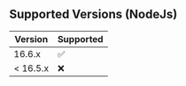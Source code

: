## Supported Versions (NodeJs)

| Version | Supported          |
| ------- | ------------------ |
| 16.6.x   | :white_check_mark: |
| < 16.5.x    | :x:                |
